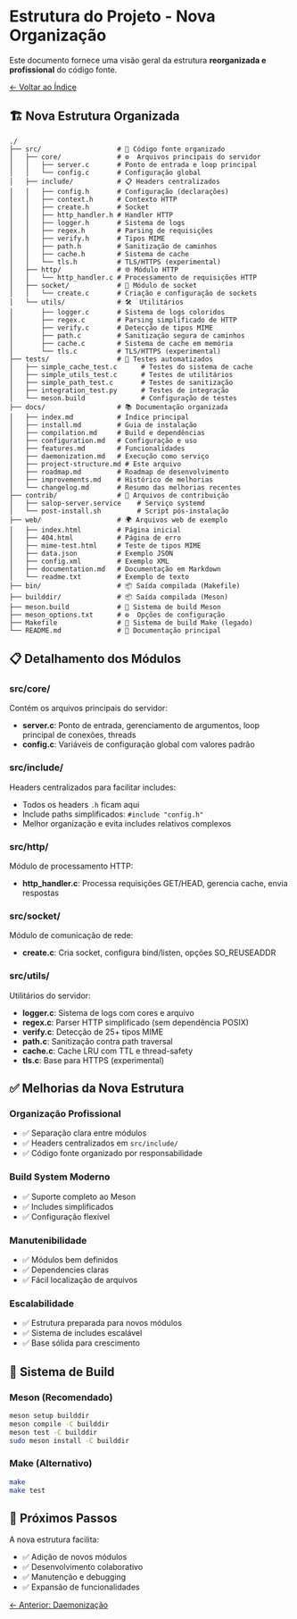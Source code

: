 # Estrutura do Projeto - Nova Organização

Este documento fornece uma visão geral da estrutura **reorganizada e profissional** do código fonte.

[<- Voltar ao Índice](./index.md)

## 🏗️ Nova Estrutura Organizada

```
./
├── src/                   # 📁 Código fonte organizado
│   ├── core/              # ⚙️  Arquivos principais do servidor
│   │   ├── server.c       # Ponto de entrada e loop principal
│   │   └── config.c       # Configuração global
│   ├── include/           # 📋 Headers centralizados
│   │   ├── config.h       # Configuração (declarações)
│   │   ├── context.h      # Contexto HTTP
│   │   ├── create.h       # Socket
│   │   ├── http_handler.h # Handler HTTP
│   │   ├── logger.h       # Sistema de logs
│   │   ├── regex.h        # Parsing de requisições
│   │   ├── verify.h       # Tipos MIME
│   │   ├── path.h         # Sanitização de caminhos
│   │   ├── cache.h        # Sistema de cache
│   │   └── tls.h          # TLS/HTTPS (experimental)
│   ├── http/              # 🌐 Módulo HTTP
│   │   └── http_handler.c # Processamento de requisições HTTP
│   ├── socket/            # 🔌 Módulo de socket
│   │   └── create.c       # Criação e configuração de sockets
│   └── utils/             # 🛠️  Utilitários
│       ├── logger.c       # Sistema de logs coloridos
│       ├── regex.c        # Parsing simplificado de HTTP
│       ├── verify.c       # Detecção de tipos MIME
│       ├── path.c         # Sanitização segura de caminhos
│       ├── cache.c        # Sistema de cache em memória
│       └── tls.c          # TLS/HTTPS (experimental)
├── tests/                 # 🧪 Testes automatizados
│   ├── simple_cache_test.c      # Testes do sistema de cache
│   ├── simple_utils_test.c      # Testes de utilitários
│   ├── simple_path_test.c       # Testes de sanitização
│   ├── integration_test.py      # Testes de integração
│   └── meson.build              # Configuração de testes
├── docs/                  # 📚 Documentação organizada
│   ├── index.md           # Índice principal
│   ├── install.md         # Guia de instalação
│   ├── compilation.md     # Build e dependências
│   ├── configuration.md   # Configuração e uso
│   ├── features.md        # Funcionalidades
│   ├── daemonization.md   # Execução como serviço
│   ├── project-structure.md # Este arquivo
│   ├── roadmap.md         # Roadmap de desenvolvimento
│   ├── improvements.md    # Histórico de melhorias
│   └── changelog.md       # Resumo das melhorias recentes
├── contrib/               # 🤝 Arquivos de contribuição
│   ├── salop-server.service    # Serviço systemd
│   └── post-install.sh         # Script pós-instalação
├── web/                   # 🌍 Arquivos web de exemplo
│   ├── index.html         # Página inicial
│   ├── 404.html           # Página de erro
│   ├── mime-test.html     # Teste de tipos MIME
│   ├── data.json          # Exemplo JSON
│   ├── config.xml         # Exemplo XML
│   ├── documentation.md   # Documentação em Markdown
│   └── readme.txt         # Exemplo de texto
├── bin/                   # 📦 Saída compilada (Makefile)
├── builddir/              # 📦 Saída compilada (Meson)
├── meson.build            # 🔧 Sistema de build Meson
├── meson_options.txt      # ⚙️  Opções de configuração
├── Makefile               # 🔧 Sistema de build Make (legado)
└── README.md              # 📖 Documentação principal
```

## 📋 Detalhamento dos Módulos

### **src/core/**
Contém os arquivos principais do servidor:
- **server.c**: Ponto de entrada, gerenciamento de argumentos, loop principal de conexões, threads
- **config.c**: Variáveis de configuração global com valores padrão

### **src/include/**
Headers centralizados para facilitar includes:
- Todos os headers `.h` ficam aqui
- Include paths simplificados: `#include "config.h"` 
- Melhor organização e evita includes relativos complexos

### **src/http/**
Módulo de processamento HTTP:
- **http_handler.c**: Processa requisições GET/HEAD, gerencia cache, envia respostas

### **src/socket/**
Módulo de comunicação de rede:
- **create.c**: Cria socket, configura bind/listen, opções SO_REUSEADDR

### **src/utils/**
Utilitários do servidor:
- **logger.c**: Sistema de logs com cores e arquivo
- **regex.c**: Parser HTTP simplificado (sem dependência POSIX)
- **verify.c**: Detecção de 25+ tipos MIME
- **path.c**: Sanitização contra path traversal
- **cache.c**: Cache LRU com TTL e thread-safety
- **tls.c**: Base para HTTPS (experimental)

## ✅ Melhorias da Nova Estrutura

### **Organização Profissional**
- ✅ Separação clara entre módulos
- ✅ Headers centralizados em `src/include/`
- ✅ Código fonte organizado por responsabilidade

### **Build System Moderno**
- ✅ Suporte completo ao Meson
- ✅ Includes simplificados
- ✅ Configuração flexível

### **Manutenibilidade**
- ✅ Módulos bem definidos
- ✅ Dependencies claras
- ✅ Fácil localização de arquivos

### **Escalabilidade**
- ✅ Estrutura preparada para novos módulos
- ✅ Sistema de includes escalável
- ✅ Base sólida para crescimento

## 🔧 Sistema de Build

### **Meson (Recomendado)**
```bash
meson setup builddir
meson compile -C builddir
meson test -C builddir
sudo meson install -C builddir
```

### **Make (Alternativo)**
```bash
make
make test
```

## 🚀 Próximos Passos

A nova estrutura facilita:
- ✅ Adição de novos módulos
- ✅ Desenvolvimento colaborativo
- ✅ Manutenção e debugging
- ✅ Expansão de funcionalidades

[<- Anterior: Daemonização](./daemonization.md)